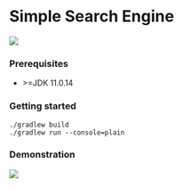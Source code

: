 # Simple Search Engine
  
 <img src="https://user-images.githubusercontent.com/6838540/166062940-dc5229f9-e57e-4bfa-934e-e09db81d5f50.jpg" >

### Prerequisites

* \>=JDK 11.0.14

### Getting started 

```
./gradlew build
./gradlew run --console=plain
```

### Demonstration 

<img src="https://user-images.githubusercontent.com/6838540/165939050-facaed3c-47df-4382-8c8a-73cc52480f37.gif" >
